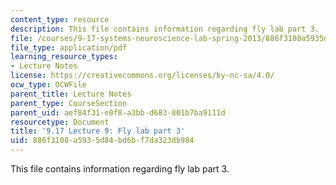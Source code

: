 ```yaml
---
content_type: resource
description: This file contains information regarding fly lab part 3.
file: /courses/9-17-systems-neuroscience-lab-spring-2013/886f3108a5935d84bd6bf7da323db984_MIT9_17S13_Flylabpart_3.pdf
file_type: application/pdf
learning_resource_types:
- Lecture Notes
license: https://creativecommons.org/licenses/by-nc-sa/4.0/
ocw_type: OCWFile
parent_title: Lecture Notes
parent_type: CourseSection
parent_uid: aef84f31-e0f8-a3bb-d683-801b7ba9111d
resourcetype: Document
title: '9.17 Lecture 9: Fly lab part 3'
uid: 886f3108-a593-5d84-bd6b-f7da323db984
---
```

This file contains information regarding fly lab part 3.
